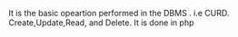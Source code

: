 It is the basic opeartion performed in the DBMS . i.e CURD. Create,Update,Read, and Delete. It is done in php 
